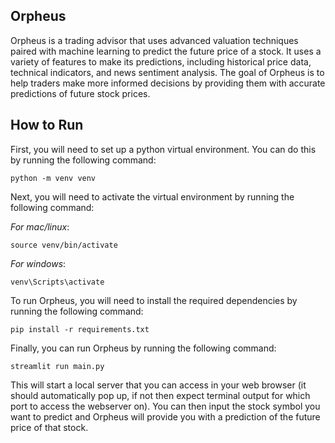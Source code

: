 ## Orpheus

Orpheus is a trading advisor that uses advanced valuation techniques paired with machine learning to predict the future price of a stock. It uses a variety of features to make its predictions, including historical price data, technical indicators, and news sentiment analysis. The goal of Orpheus is to help traders make more informed decisions by providing them with accurate predictions of future stock prices.

## How to Run
First, you will need to set up a python virtual environment. You can do this by running the following command:
```
python -m venv venv
```
Next, you will need to activate the virtual environment by running the following command:

*For mac/linux*:
```
source venv/bin/activate
```
*For windows*:
```
venv\Scripts\activate
```

To run Orpheus, you will need to install the required dependencies by running the following command:
```
pip install -r requirements.txt
```
Finally, you can run Orpheus by running the following command:
```
streamlit run main.py
```

This will start a local server that you can access in your web browser (it should automatically pop up, if not then expect terminal output for which port to access the webserver on). You can then input the stock symbol you want to predict and Orpheus will provide you with a prediction of the future price of that stock.